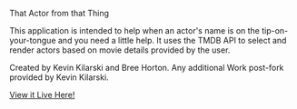 That Actor from that Thing

This application is intended to help when an actor's name is on the tip-on-your-tongue and you need a little help. It uses the TMDB API to select and render actors based on movie details provided by the user.

Created by Kevin Kilarski and Bree Horton. Any additional Work post-fork provided by Kevin Kilarski.

[View it Live Here!](https://that-actor-from-that-thing.netlify.app/)
